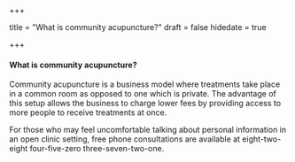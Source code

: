 +++

title = "What is community acupuncture?"
draft = false
hidedate = true

+++

#### What is community acupuncture?

Community acupuncture is a business model where treatments take place in a common room as opposed to one which is private. The advantage of this setup allows the business to charge lower fees by providing access to more people to receive treatments at once.  

For those who may feel uncomfortable talking about personal information in an open clinic setting, free phone consultations are available at eight-two-eight four-five-zero three-seven-two-one.  
